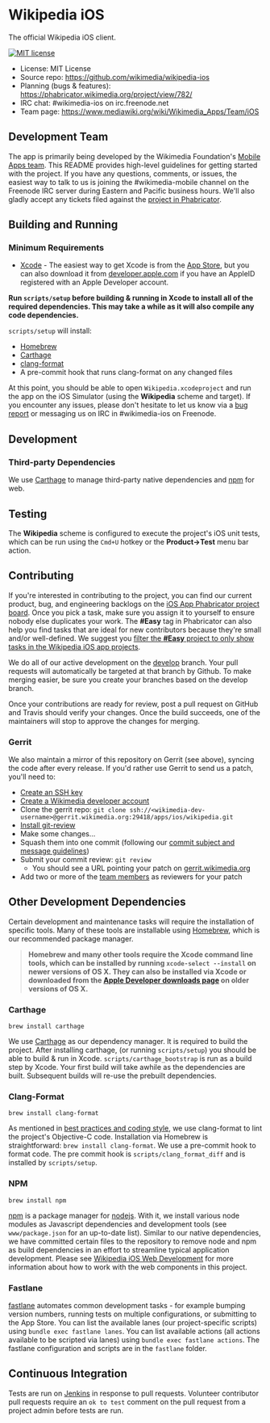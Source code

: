 # Wikipedia iOS
The official Wikipedia iOS client.

[![MIT license](https://img.shields.io/badge/license-MIT-lightgrey.svg)](https://raw.githubusercontent.com/wikimedia/wikipedia-ios/master/LICENSE.txt)

* License: MIT License
* Source repo: https://github.com/wikimedia/wikipedia-ios
* Planning (bugs & features): https://phabricator.wikimedia.org/project/view/782/
* IRC chat: #wikimedia-ios on irc.freenode.net
* Team page: https://www.mediawiki.org/wiki/Wikimedia_Apps/Team/iOS

## Development Team
The app is primarily being developed by the Wikimedia Foundation's [Mobile Apps team](https://www.mediawiki.org/wiki/Wikimedia_Apps/Team). This README provides high-level guidelines for getting started with the project. If you have any questions, comments, or issues, the easiest way to talk to us is joining the #wikimedia-mobile channel on the Freenode IRC server during Eastern and Pacific business hours. We'll also gladly accept any tickets filed against the [project in Phabricator](https://phabricator.wikimedia.org/project/view/782/).

## Building and Running

### Minimum Requirements
* [Xcode](https://itunes.apple.com/us/app/xcode/id497799835) - The easiest way to get Xcode is from the [App Store](https://itunes.apple.com/us/app/xcode/id497799835?mt=12), but you can also download it from [developer.apple.com](https://developer.apple.com/) if you have an AppleID registered with an Apple Developer account.

**Run `scripts/setup` before building & running in Xcode to install all of the required dependencies. This may take a while as it will also compile any code dependencies.**

`scripts/setup` will install:

* [Homebrew](https://brew.sh)
* [Carthage](https://github.com/Carthage/Carthage)
* [clang-format](https://clang.llvm.org/docs/ClangFormat.html)
* A pre-commit hook that runs clang-format on any changed files

At this point, you should be able to open `Wikipedia.xcodeproject` and run the app on the iOS Simulator (using the **Wikipedia** scheme and target). If you encounter any issues, please don't hesitate to let us know via a [bug report]( https://phabricator.wikimedia.org/maniphest/task/edit/form/1/?title=[BUG]&projects=wikipedia-ios-app-product-backlog,ios-app-bugs&description=%3D%3D%3D+Steps+to+reproduce%0D%0A%23+%0D%0A%23+%0D%0A%23+%0D%0A%0D%0A%3D%3D%3D+Expected+results%0D%0A%0D%0A%3D%3D%3D+Actual+results%0D%0A%0D%0A%3D%3D%3D+Screenshots%0D%0A%0D%0A%3D%3D%3D+Environments+observed%0D%0A**App+version%3A+**+%0D%0A**OS+versions%3A**+%0D%0A**Device+model%3A**+%0D%0A**Device+language%3A**+) or messaging us on IRC in #wikimedia-ios on Freenode.

## Development

### Third-party Dependencies
We use [Carthage](https://github.com/Carthage/Carthage) to manage third-party native dependencies and [npm](#npm) for web.

## Testing
The **Wikipedia** scheme is configured to execute the project's iOS unit tests, which can be run using the `Cmd+U` hotkey or the **Product->Test** menu bar action.

## Contributing
If you're interested in contributing to the project, you can find our current product, bug, and engineering backlogs on the [iOS App Phabricator project board](https://phabricator.wikimedia.org/project/view/782/). Once you pick a task, make sure you assign it to yourself to ensure nobody else duplicates your work.  The **#Easy** tag in Phabricator can also help you find tasks that are ideal for new contributors because they're small and/or well-defined.  We suggest you [filter the **#Easy** project to only show tasks in the Wikipedia iOS app projects](https://phabricator.wikimedia.org/project/board/169/query/OuulRzaqbmPh/).

We do all of our active development on the [develop](https://github.com/wikimedia/wikipedia-ios) branch. Your pull requests will automatically be targeted at that branch by Github. To make merging easier, be sure you create your branches based on the develop branch.

Once your contributions are ready for review, post a pull request on GitHub and Travis should verify your changes.  Once the build succeeds, one of the maintainers will stop to approve the changes for merging.

### Gerrit
We also maintain a mirror of this repository on Gerrit (see above), syncing the code after every release. If you'd rather use Gerrit to send us a patch, you'll need to:

- [Create an SSH key](https://help.github.com/articles/generating-an-ssh-key/)
- [Create a Wikimedia developer account](https://wikitech.wikimedia.org/wiki/Special:UserLogin/signup)
- Clone the gerrit repo: `git clone ssh://<wikimedia-dev-username>@gerrit.wikimedia.org:29418/apps/ios/wikipedia.git`
- [Install git-review](https://www.mediawiki.org/wiki/Gerrit/git-review)
- Make some changes...
- Squash them into one commit (following our [commit subject and message guidelines](https://www.mediawiki.org/wiki/Gerrit/Commit_message_guidelines))
- Submit your commit review: `git review`
  - You should see a URL pointing your patch on [gerrit.wikimedia.org](https://gerrit.wikimedia.org)
- Add two or more of the [team members](#development-team) as reviewers for your patch

## Other Development Dependencies
Certain development and maintenance tasks will require the installation of specific tools. Many of these tools are installable using [Homebrew](http://brew.sh), which is our recommended package manager.

> **Homebrew and many other tools require the Xcode command line tools, which can be installed by running `xcode-select --install` on newer versions of OS X. They can also be installed via Xcode or downloaded from the [Apple Developer downloads page](https://developer.apple.com/downloads) on older versions of OS X.**

### Carthage
 
`brew install carthage`

We use [Carthage](https://github.com/Carthage/Carthage) as our dependency manager. It is required to build the project. After installing carthage, (or running `scripts/setup`) you should be able to build & run in Xcode. `scripts/carthage_bootstrap` is run as a build step by Xcode. Your first build will take awhile as the dependencies are built. Subsequent builds will re-use the prebuilt dependencies.

### Clang-Format
 
`brew install clang-format`

As mentioned in [best practices and coding style](#best-practices-and-coding-style), we use clang-format to lint the project's Objective-C code. Installation via Homebrew is straightforward: `brew install clang-format`. We use a pre-commit hook to format code. The pre commit hook is `scripts/clang_format_diff` and is installed by `scripts/setup`.

### NPM
 
`brew install npm`
 
[npm](https://www.npmjs.com/) is a package manager for [nodejs](https://nodejs.org). With it, we install various node modules as Javascript dependencies and development tools (see `www/package.json` for an up-to-date list). Similar to our native dependencies, we have committed certain files to the repository to remove node and npm as build dependencies in an effort to streamline typical application development. Please see [Wikipedia iOS Web Development](docs/web-dev.md) for more information about how to work with the web components in this project.

### Fastlane

[fastlane](https://fastlane.tools) automates common development tasks - for example bumping version numbers, running tests on multiple configurations, or submitting to the App Store. You can list the available lanes (our project-specific scripts) using `bundle exec fastlane lanes`. You can list available actions (all actions available to be scripted via lanes) using `bundle exec fastlane actions`. The fastlane configuration and scripts are in the `fastlane` folder.

## Continuous Integration
Tests are run on [Jenkins](https://jenkins.io) in response to pull requests. Volunteer contributor pull requests require an `ok to test` comment on the pull request from a project admin before tests are run. 
